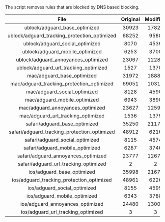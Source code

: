 The script removes rules that are blocked by DNS based blocking.


| File | Original | Modified |
|:----:|:-----:|:-----:|
| ublock/adguard_base_optimized | 30923 | 17823 |
| ublock/adguard_tracking_protection_optimized | 68252 | 9588 |
| ublock/adguard_social_optimized | 8070 | 4539 |
| ublock/adguard_mobile_optimized | 6253 | 3708 |
| ublock/adguard_annoyances_optimized | 23067 | 12289 |
| ublock/adguard_url_tracking_optimized | 1527 | 1370 |
| mac/adguard_base_optimized | 31972 | 18883 |
| mac/adguard_tracking_protection_optimized | 69051 | 10317 |
| mac/adguard_social_optimized | 8128 | 4590 |
| mac/adguard_mobile_optimized | 6943 | 3890 |
| mac/adguard_annoyances_optimized | 23627 | 12596 |
| mac/adguard_url_tracking_optimized | 1536 | 1379 |
| safari/adguard_base_optimized | 35250 | 21172 |
| safari/adguard_tracking_protection_optimized | 48912 | 6216 |
| safari/adguard_social_optimized | 8115 | 4574 |
| safari/adguard_mobile_optimized | 6287 | 3746 |
| safari/adguard_annoyances_optimized | 23777 | 12673 |
| safari/adguard_url_tracking_optimized | 2 | 2 |
| ios/adguard_base_optimized | 35998 | 21678 |
| ios/adguard_tracking_protection_optimized | 48961 | 6226 |
| ios/adguard_social_optimized | 8155 | 4595 |
| ios/adguard_mobile_optimized | 6343 | 3788 |
| ios/adguard_annoyances_optimized | 24480 | 13003 |
| ios/adguard_url_tracking_optimized | 3 | 3 |